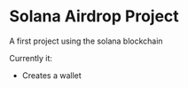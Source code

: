# Solana Airdrop Project

A first project using the solana blockchain

Currently it:

- Creates a wallet
